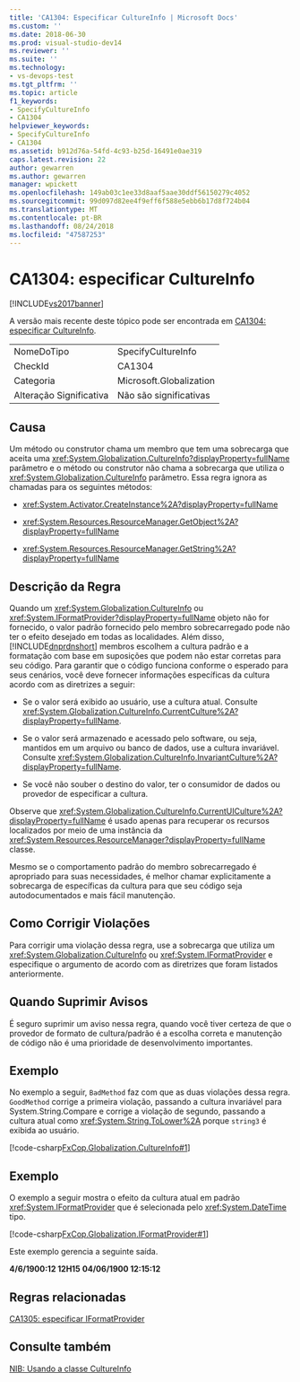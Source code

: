 ```yaml
---
title: 'CA1304: Especificar CultureInfo | Microsoft Docs'
ms.custom: ''
ms.date: 2018-06-30
ms.prod: visual-studio-dev14
ms.reviewer: ''
ms.suite: ''
ms.technology:
- vs-devops-test
ms.tgt_pltfrm: ''
ms.topic: article
f1_keywords:
- SpecifyCultureInfo
- CA1304
helpviewer_keywords:
- SpecifyCultureInfo
- CA1304
ms.assetid: b912d76a-54fd-4c93-b25d-16491e0ae319
caps.latest.revision: 22
author: gewarren
ms.author: gewarren
manager: wpickett
ms.openlocfilehash: 149ab03c1ee33d8aaf5aae30ddf56150279c4052
ms.sourcegitcommit: 99d097d82ee4f9eff6f588e5ebb6b17d8f724b04
ms.translationtype: MT
ms.contentlocale: pt-BR
ms.lasthandoff: 08/24/2018
ms.locfileid: "47587253"
---
```

# <a name="ca1304-specify-cultureinfo"></a>CA1304: especificar CultureInfo
[!INCLUDE[vs2017banner](../includes/vs2017banner.md)]

A versão mais recente deste tópico pode ser encontrada em [CA1304: especificar CultureInfo](https://docs.microsoft.com/visualstudio/code-quality/ca1304-specify-cultureinfo).

|||
|-|-|
|NomeDoTipo|SpecifyCultureInfo|
|CheckId|CA1304|
|Categoria|Microsoft.Globalization|
|Alteração Significativa|Não são significativas|

## <a name="cause"></a>Causa
 Um método ou construtor chama um membro que tem uma sobrecarga que aceita uma <xref:System.Globalization.CultureInfo?displayProperty=fullName> parâmetro e o método ou construtor não chama a sobrecarga que utiliza o <xref:System.Globalization.CultureInfo> parâmetro. Essa regra ignora as chamadas para os seguintes métodos:

-   <xref:System.Activator.CreateInstance%2A?displayProperty=fullName>

-   <xref:System.Resources.ResourceManager.GetObject%2A?displayProperty=fullName>

-   <xref:System.Resources.ResourceManager.GetString%2A?displayProperty=fullName>

## <a name="rule-description"></a>Descrição da Regra
 Quando um <xref:System.Globalization.CultureInfo> ou <xref:System.IFormatProvider?displayProperty=fullName> objeto não for fornecido, o valor padrão fornecido pelo membro sobrecarregado pode não ter o efeito desejado em todas as localidades. Além disso, [!INCLUDE[dnprdnshort](../includes/dnprdnshort-md.md)] membros escolhem a cultura padrão e a formatação com base em suposições que podem não estar corretas para seu código. Para garantir que o código funciona conforme o esperado para seus cenários, você deve fornecer informações específicas da cultura acordo com as diretrizes a seguir:

-   Se o valor será exibido ao usuário, use a cultura atual. Consulte <xref:System.Globalization.CultureInfo.CurrentCulture%2A?displayProperty=fullName>.

-   Se o valor será armazenado e acessado pelo software, ou seja, mantidos em um arquivo ou banco de dados, use a cultura invariável. Consulte <xref:System.Globalization.CultureInfo.InvariantCulture%2A?displayProperty=fullName>.

-   Se você não souber o destino do valor, ter o consumidor de dados ou provedor de especificar a cultura.

 Observe que <xref:System.Globalization.CultureInfo.CurrentUICulture%2A?displayProperty=fullName> é usado apenas para recuperar os recursos localizados por meio de uma instância da <xref:System.Resources.ResourceManager?displayProperty=fullName> classe.

 Mesmo se o comportamento padrão do membro sobrecarregado é apropriado para suas necessidades, é melhor chamar explicitamente a sobrecarga de específicas da cultura para que seu código seja autodocumentados e mais fácil manutenção.

## <a name="how-to-fix-violations"></a>Como Corrigir Violações
 Para corrigir uma violação dessa regra, use a sobrecarga que utiliza um <xref:System.Globalization.CultureInfo> ou <xref:System.IFormatProvider> e especifique o argumento de acordo com as diretrizes que foram listados anteriormente.

## <a name="when-to-suppress-warnings"></a>Quando Suprimir Avisos
 É seguro suprimir um aviso nessa regra, quando você tiver certeza de que o provedor de formato de cultura/padrão é a escolha correta e manutenção de código não é uma prioridade de desenvolvimento importantes.

## <a name="example"></a>Exemplo
 No exemplo a seguir, `BadMethod` faz com que as duas violações dessa regra. `GoodMethod` corrige a primeira violação, passando a cultura invariável para System.String.Compare e corrige a violação de segundo, passando a cultura atual como <xref:System.String.ToLower%2A> porque `string3` é exibida ao usuário.

 [!code-csharp[FxCop.Globalization.CultureInfo#1](../snippets/csharp/VS_Snippets_CodeAnalysis/FxCop.Globalization.CultureInfo/cs/FxCop.Globalization.CultureInfo.cs#1)]

## <a name="example"></a>Exemplo
 O exemplo a seguir mostra o efeito da cultura atual em padrão <xref:System.IFormatProvider> que é selecionada pelo <xref:System.DateTime> tipo.

 [!code-csharp[FxCop.Globalization.IFormatProvider#1](../snippets/csharp/VS_Snippets_CodeAnalysis/FxCop.Globalization.IFormatProvider/cs/FxCop.Globalization.IFormatProvider.cs#1)]

 Este exemplo gerencia a seguinte saída.

 **4/6/1900:12 12H15**
**04/06/1900 12:15:12**
## <a name="related-rules"></a>Regras relacionadas
 [CA1305: especificar IFormatProvider](../code-quality/ca1305-specify-iformatprovider.md)

## <a name="see-also"></a>Consulte também
 [NIB: Usando a classe CultureInfo](http://msdn.microsoft.com/en-us/d4329e34-64c3-4d1e-8c73-5b0ee626ba7a)



